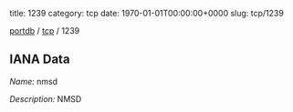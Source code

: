 title: 1239
category: tcp
date: 1970-01-01T00:00:00+0000
slug: tcp/1239

[portdb](/) / [tcp](/category/tcp.html) / 1239


## IANA Data

_Name:_ nmsd

_Description:_ NMSD


